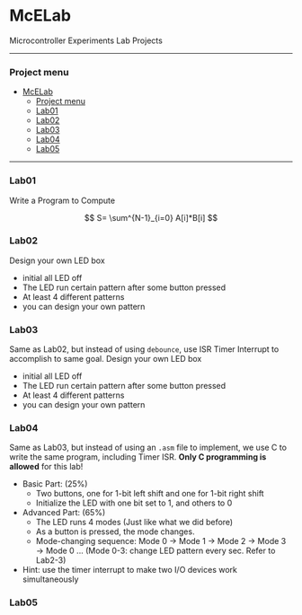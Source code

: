 # McELab
Microcontroller Experiments Lab Projects

---
### Project menu
- [McELab](#mcelab)
    - [Project menu](#project-menu)
    - [Lab01](#lab01)
    - [Lab02](#lab02)
    - [Lab03](#lab03)
    - [Lab04](#lab04)
    - [Lab05](#lab05)
--- 
### Lab01
Write a Program to Compute 

$$ S= \sum^{N-1}_{i=0} A[i]*B[i] $$

### Lab02
Design your own LED box
+ initial all LED off
+ The LED run certain pattern after some button pressed
+ At least 4 different patterns
+ you can design your own pattern

### Lab03
Same as Lab02, but instead of using `debounce`, use ISR Timer Interrupt to accomplish to same goal.
Design your own LED box
+ initial all LED off
+ The LED run certain pattern after some button pressed
+ At least 4 different patterns
+ you can design your own pattern

### Lab04
Same as Lab03, but instead of using an `.asm` file to implement, we use C to write the same program, including Timer ISR.
**Only C programming is allowed** for this lab!
+ Basic Part: (25%)
    + Two buttons, one for 1-bit left shift and one for 1-bit
right shift
    + Initialize the LED with one bit set to 1, and others to 0
+ Advanced Part: (65%)
    + The LED runs 4 modes (Just like what we did before)
    + As a button is pressed, the mode changes. 
    + Mode-changing sequence: Mode 0 → Mode 1 → Mode 2 → Mode 3 → Mode 0 ... (Mode 0-3: change LED pattern every sec. Refer to Lab2-3)
+ Hint: use the timer interrupt to make two I/O devices work simultaneously

### Lab05
